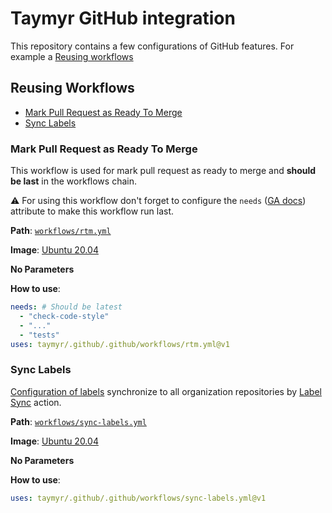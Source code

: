 # Taymyr GitHub integration

This repository contains a few configurations of GitHub features. For example a [Reusing workflows](https://docs.github.com/en/actions/using-workflows/reusing-workflows)

## Reusing Workflows

* [Mark Pull Request as Ready To Merge](#mark-pull-request-as-ready-to-merge)
* [Sync Labels](#sync-labels)

### Mark Pull Request as Ready To Merge

This workflow is used for mark pull request as ready to merge and **should be last** in the workflows chain.

:warning: For using this workflow don't forget to configure the `needs` ([GA docs](https://docs.github.com/en/actions/using-workflows/advanced-workflow-features#creating-dependent-jobs)) attribute to make this workflow run last.

**Path**: [`workflows/rtm.yml`](.github/workflows/rtm.yml)

**Image**: [Ubuntu 20.04](https://github.com/actions/runner-images/blob/main/images/linux/Ubuntu2004-Readme.md)

**No Parameters**

**How to use**:

```yaml
needs: # Should be latest
  - "check-code-style"
  - "..."
  - "tests"
uses: taymyr/.github/.github/workflows/rtm.yml@v1
```

### Sync Labels

[Configuration of labels](.github/labels.yml) synchronize to all organization repositories by [Label Sync](https://github.com/marketplace/actions/label-sync) action. 

**Path**: [`workflows/sync-labels.yml`](.github/workflows/sync-labels.yml)

**Image**: [Ubuntu 20.04](https://github.com/actions/runner-images/blob/main/images/linux/Ubuntu2004-Readme.md)

**No Parameters**

**How to use**:

```yaml
uses: taymyr/.github/.github/workflows/sync-labels.yml@v1
```
